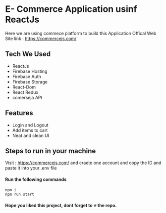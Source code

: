 # E- Commerce Application usinf ReactJs

Here we are using commece platform to build this Application
Offical Web Site link : https://commercejs.com/

## Tech We Used

- ReactJs
- Firebase Hosting
- Firebase Auth
- Firebase Storage
- React-Dom
- React Redux
- comerseja API

## Features

- Login and Logout
- Add items to cart
- Neat and clean UI

## Steps to run in your machine

Visit : https://commercejs.com/ and craete one account and copy the ID and paste it into your .env file

#### Run the following commands
```
npm i
npm run start
```




#### Hope you liked this project, dont forget to ⭐ the repo.
